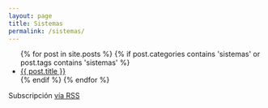 ```yaml
---
layout: page
title: Sistemas
permalink: /sistemas/
---
```


<div class="home">

  <ul class="posts">
    {% for post in site.posts %}
    {% if post.categories contains 'sistemas' or post.tags contains 'sistemas' %}
      <li>
<!--        <span class="post-date">{{ post.date | date: "%b %-d, %Y" }}</span> -->
        <a class="post-link" href="{{ post.url | prepend: site.baseurl }}">{{ post.title }}</a>
      </li>
    {% endif %}
    {% endfor %}
  </ul>

  <p class="rss-subscribe">Subscripci&oacute;n <a href="{{ "/feed.xml" | prepend: site.baseurl }}">v&iacute;a RSS</a></p>

</div>
